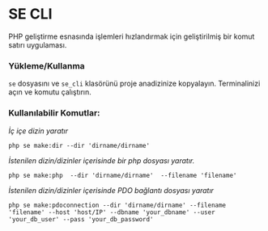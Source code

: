 # SE CLI

PHP geliştirme esnasında işlemleri hızlandırmak için geliştirilmiş bir komut satırı uygulaması.

### Yükleme/Kullanma

``se`` dosyasını ve ``se_cli`` klasörünü proje anadizinize kopyalayın.
Terminalinizi açın ve komutu çalıştırın.

### Kullanılabilir Komutlar:

*İç içe dizin yaratır*

```
php se make:dir --dir 'dirname/dirname'
```
*İstenilen dizin/dizinler içerisinde bir php dosyası yaratır.*
```
php se make:php  --dir 'dirname/dirname'  --filename 'filename'
```
*İstenilen dizin/dizinler içerisinde PDO bağlantı dosyası yaratır*
```
php se make:pdoconnection --dir 'dirname/dirname' --filename 'filename' --host 'host/IP' --dbname 'your_dbname' --user 'your_db_user' --pass 'your_db_password'
```


